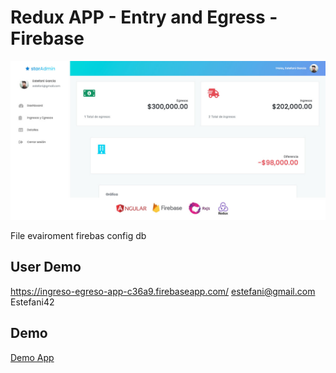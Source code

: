 # Redux APP - Entry and Egress - Firebase 

![alt text](https://raw.githubusercontent.com/valenzuela21/redux-app-entry-egress/main/screenshot.jpg)

File evairoment firebas config db

## User Demo
https://ingreso-egreso-app-c36a9.firebaseapp.com/
estefani@gmail.com
Estefani42

## Demo
[Demo App](https://ingreso-egreso-app-c36a9.firebaseapp.com/)


